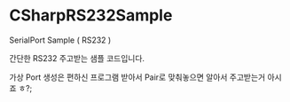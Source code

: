 # CSharpRS232Sample
SerialPort Sample ( RS232 )

간단한 RS232 주고받는 샘플 코드입니다.

가상 Port 생성은 편하신 프로그램 받아서 Pair로 맞춰놓으면 알아서 주고받는거 아시죠 ㅎ?;

